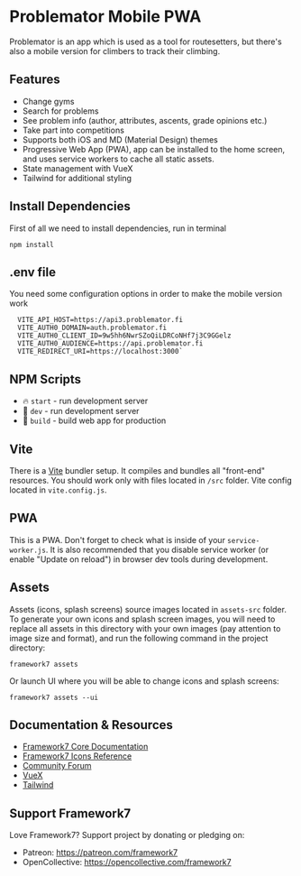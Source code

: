 # Problemator Mobile PWA

Problemator is an app which is used as a tool for routesetters, but there's also
a mobile version for climbers to track their climbing.

## Features

- Change gyms
- Search for problems
- See problem info (author, attributes, ascents, grade opinions etc.)
- Take part into competitions
- Supports both iOS and MD (Material Design) themes
- Progressive Web App (PWA), app can be installed to the home screen, and uses service workers to cache all static assets.
- State management with VueX
- Tailwind for additional styling



## Install Dependencies

First of all we need to install dependencies, run in terminal

```
npm install
```

## .env file

You need some configuration options in order to make the mobile version work

```
  VITE_API_HOST=https://api3.problemator.fi
  VITE_AUTH0_DOMAIN=auth.problemator.fi
  VITE_AUTH0_CLIENT_ID=9w5hh6NwrSZoQiLDRCoNHf7j3C9GGelz
  VITE_AUTH0_AUDIENCE=https://api.problemator.fi
  VITE_REDIRECT_URI=https://localhost:3000`
```

## NPM Scripts

- 🔥 `start` - run development server
- 🔧 `dev` - run development server
- 🔧 `build` - build web app for production

## Vite

There is a [Vite](https://vitejs.dev) bundler setup. It compiles and bundles all "front-end" resources. You should work only with files located in `/src` folder. Vite config located in `vite.config.js`.

## PWA

This is a PWA. Don't forget to check what is inside of your `service-worker.js`. It is also recommended that you disable service worker (or enable "Update on reload") in browser dev tools during development.

## Assets

Assets (icons, splash screens) source images located in `assets-src` folder. To generate your own icons and splash screen images, you will need to replace all assets in this directory with your own images (pay attention to image size and format), and run the following command in the project directory:

```
framework7 assets
```

Or launch UI where you will be able to change icons and splash screens:

```
framework7 assets --ui
```


## Documentation & Resources

- [Framework7 Core Documentation](https://framework7.io/docs/)
- [Framework7 Icons Reference](https://framework7.io/icons/)
- [Community Forum](https://forum.framework7.io)
- [VueX](https://vuex.vuejs.org/)
- [Tailwind](https://tailwindcss.com/)

## Support Framework7

Love Framework7? Support project by donating or pledging on:

- Patreon: https://patreon.com/framework7
- OpenCollective: https://opencollective.com/framework7
